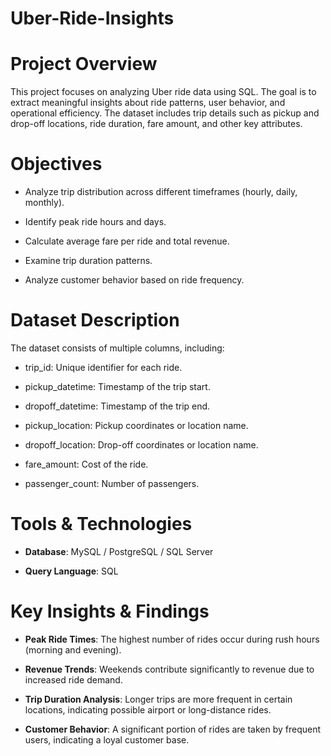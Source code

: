 # Uber-Ride-Insights

# Project Overview

This project focuses on analyzing Uber ride data using SQL. The goal is to extract meaningful insights about ride patterns, user behavior, and operational efficiency. The dataset includes trip details such as pickup and drop-off locations, ride duration, fare amount, and other key attributes.

# Objectives

- Analyze trip distribution across different timeframes (hourly, daily, monthly).

- Identify peak ride hours and days.

- Calculate average fare per ride and total revenue.

- Examine trip duration patterns.

- Analyze customer behavior based on ride frequency.


# Dataset Description

The dataset consists of multiple columns, including:

- trip_id: Unique identifier for each ride.

- pickup_datetime: Timestamp of the trip start.

- dropoff_datetime: Timestamp of the trip end.

- pickup_location: Pickup coordinates or location name.

- dropoff_location: Drop-off coordinates or location name.

- fare_amount: Cost of the ride.

- passenger_count: Number of passengers.


# Tools & Technologies

- **Database**: MySQL / PostgreSQL / SQL Server

- **Query Language**: SQL


#  Key Insights & Findings

- **Peak Ride Times**: The highest number of rides occur during rush hours (morning and evening).

- **Revenue Trends**: Weekends contribute significantly to revenue due to increased ride demand.

- **Trip Duration Analysis**: Longer trips are more frequent in certain locations, indicating possible airport or long-distance rides.

- **Customer Behavior**: A significant portion of rides are taken by frequent users, indicating a loyal customer base.



















